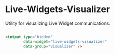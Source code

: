 Live-Widgets-Visualizer
=======================

Utility for visualizing Live Widget communications.


```html

<intput type="hidden"
        data-widget="live-widgets-visualizer"
        data-group="visualizer" />
        
```
